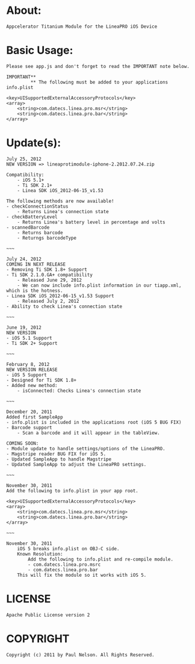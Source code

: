 About:
===
	Appcelerator Titanium Module for the LineaPRO iOS Device

Basic Usage:
===
	Please see app.js and don't forget to read the IMPORTANT note below.
	
	IMPORTANT**
			 ** The following must be added to your applications info.plist
	
	<key>UISupportedExternalAccessoryProtocols</key>
	<array>
	    <string>com.datecs.linea.pro.msr</string>
	    <string>com.datecs.linea.pro.bar</string>
	</array>

Update(s):
===
	July 25, 2012
	NEW VERSION => lineaprotimodule-iphone-2.2012.07.24.zip
	
	Compatibility:
		- iOS 5.1+
		- Ti SDK 2.1+
		- Linea SDK iOS_2012-06-15_v1.53
	
	The following methods are now available!
	- checkConnectionStatus
		- Returns Linea's connection state
	- checkBatteryLevel
		- Returns Linea's battery level in percentage and volts
	- scannedBarcode
		- Returns barcode
		- Returngs barcodeType

	~~~

	July 24, 2012
	COMING IN NEXT RELEASE
	- Removing Ti SDK 1.8+ Support
	- Ti SDK 2.1.0.GA+ compatibility
		- Released June 29, 2012
		- We can now include info.plist information in our tiapp.xml, which is the hotness.
	- Linea SDK iOS_2012-06-15_v1.53 Support
		- Released July 2, 2012
	- Ability to check Linea's connection state

	~~~

	June 19, 2012
	NEW VERSION
	- iOS 5.1 Support
 	- Ti SDK 2+ Support
	
	~~~
	
	February 8, 2012
	NEW VERSION RELEASE
	- iOS 5 Support
	- Designed for Ti SDK 1.8+
	- Added new method:
		- isConnected: Checks Linea's connection state
	
	~~~

	December 20, 2011
	Added first SampleApp
	- info.plist is included in the applications root (iOS 5 BUG FIX)
	- Barcode support
		- Scan a barcode and it will appear in the tableView.
		
	COMING SOON:
	- Module update to handle settings/options of the LineaPRO.
	- Magstripe reader BUG FIX for iOS 5.
	- Updated SampleApp to handle Magstripe
	- Updated SampleApp to adjust the LineaPRO settings.
	
	~~~
	
	November 30, 2011
	Add the following to info.plist in your app root.
	
	<key>UISupportedExternalAccessoryProtocols</key>
	<array>
		<string>com.datecs.linea.pro.msr</string>
		<string>com.datecs.linea.pro.bar</string>
	</array>
	
	~~~
	
	November 30, 2011
		iOS 5 breaks info.plist on OBJ-C side.
		Known Resolution: 
			Add the following to info.plist and re-compile module.
			- com.datecs.linea.pro.msrc
			- com.datecs.linea.pro.bar
		This will fix the module so it works with iOS 5.


LICENSE
=======
	Apache Public License version 2


COPYRIGHT
=========
	Copyright (c) 2011 by Paul Nelson. All Rights Reserved.